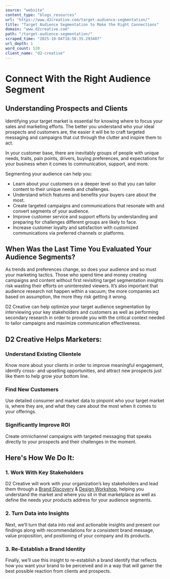 ```yaml
---
source: "website"
content_type: "blogs_resources"
url: "https://www.d2creative.com/target-audience-segmentation/"
title: "Target Audience Segmentation to Make the Right Connections"
domain: "www.d2creative.com"
path: "/target-audience-segmentation/"
scraped_time: "2025-10-04T18:56:35.293407"
url_depth: 1
word_count: 520
client_name: "d2-creative"
---
```


# Connect With the Right Audience Segment

## Understanding Prospects and Clients

Identifying your target market is essential for knowing where to focus your sales and marketing efforts. The better you understand who your ideal prospects and customers are, the easier it will be to craft targeted messaging and campaigns that cut through the clutter and inspire them to act.

In your customer base, there are inevitably groups of people with unique needs, traits, pain points, drivers, buying preferences, and expectations for your business when it comes to communication, support, and more.

Segmenting your audience can help you:

* Learn about your customers on a deeper level so that you can tailor content to their unique needs and challenges.
* Understand which features and benefits your buyers care about the most.
* Create targeted campaigns and communications that resonate with and convert segments of your audience.
* Improve customer service and support efforts by understanding and preparing for challenges different groups are likely to face.
* Increase customer loyalty and satisfaction with customized communications via preferred channels or platforms.

## When Was the Last Time You Evaluated Your Audience Segments?

As trends and preferences change, so does your audience and so must your marketing tactics. Those who spend time and money creating campaigns and content without first revisiting target segmentation insights risk wasting their efforts on uninterested viewers. It’s also important that audience research not happen within a vacuum; the more companies act based on assumption, the more they risk getting it wrong.

D2 Creative can help optimize your target audience segmentation by interviewing your key stakeholders and customers as well as performing secondary research in order to provide you with the critical context needed to tailor campaigns and maximize communication effectiveness.

## D2 Creative Helps Marketers:

### Understand Existing Clientele

Know more about your clients in order to improve meaningful engagement, identify cross- and upselling opportunities, and attract new prospects just like them to help grow your bottom line.

### Find New Customers

Use detailed consumer and market data to pinpoint who your target market is, where they are, and what they care about the most when it comes to your offerings.

### Significantly Improve ROI

Create omnichannel campaigns with targeted messaging that speaks directly to your prospects and their challenges in the moment.

## Here's How We Do It:

### 1. Work With Key Stakeholders

D2 Creative will work with your organization’s key stakeholders and lead them through a [Brand Discovery](https://www.d2creative.com/capabilities/brand-and-messaging-development/) & [Design Workshop](https://www.d2creative.com/capabilities/website-design-and-app-development/), helping you understand the market and where you sit in that marketplace as well as define the needs your products address for your audience segments.

### 2. Turn Data into Insights

Next, we’ll turn that data into real and actionable insights and present our findings along with recommendations for a consistent brand message, value proposition, and positioning of your company and its products.

### 3. Re-Establish a Brand Identity

Finally, we’ll use this insight to re-establish a brand identify that reflects how you want your brand to be perceived and in a way that will garner the best possible reaction from clients and prospects.